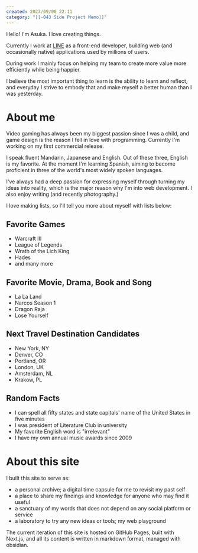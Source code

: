 ```yaml
---
created: 2023/09/08 22:11
category: "[[-043 Side Project Memo]]"
---
```

Hello! I'm Asuka. I love creating things.

Currently I work at [LINE](https://linecorp.com/ja/) as a front-end developer, building web (and occasionally native) applications used by millions of users. 

During work I mainly focus on helping my team to create more value more efficiently while being happier.

I believe the most important thing to learn is the ability to learn and reflect, and everyday I strive to embody that and make myself a better human than I was yesterday.
# About me
Video gaming has always been my biggest passion since I was a child, and game design is the reason I fell in love with programming. Currently I'm working on my first commercial release. 

I speak fluent Mandarin, Japanese and English. Out of these three, English is my favorite. At the moment I'm learning Spanish, aiming to become proficient in three of the world's most widely spoken languages.

I've always had a deep passion for expressing myself through turning my ideas into reality, which is the major reason why I'm into web development. I also enjoy writing (and recently photography.)

I love making lists, so I'll tell you more about myself with lists below:
## Favorite Games
- Warcraft III
- League of Legends
- Wrath of the Lich King
- Hades
- and many more
## Favorite Movie, Drama, Book and Song
- La La Land
- Narcos Season 1
- Dragon Raja
- Lose Yourself
## Next Travel Destination Candidates
- New York, NY
- Denver, CO
- Portland, OR
- London, UK
- Amsterdam, NL
- Krakow, PL
## Random Facts
- I can spell all fifty states and state capitals' name of the United States in five minutes
- I was president of Literature Club in university
- My favorite English word is "irrelevant"
- I have my own annual music awards since 2009
# About this site
I built this site to serve as:
- a personal archive; a digital time capsule for me to revisit my past self
- a place to share my findings and knowledge for anyone who may find it useful
- a sanctuary of my words that does not depend on any social platform or service
- a laboratory to try any new ideas or tools; my web playground

The current iteration of this site is hosted on GitHub Pages, built with Next.js, and all its content is written in markdown format, managed with obsidian.